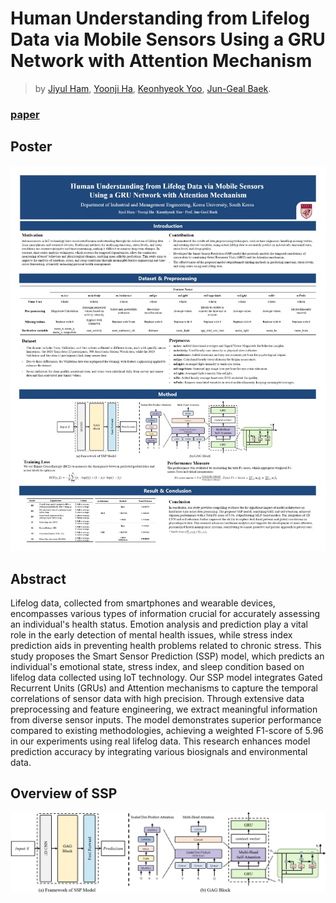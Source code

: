 # Human Understanding from Lifelog Data via Mobile Sensors Using a GRU Network with Attention Mechanism
>
> by [Jiyul Ham](), [Yoonji Ha](), [Keonhyeok Yoo](), [Jun-Geal Baek]().

### [paper](https://ieeexplore.ieee.org/document/10826781)

## Poster
![poster](https://github.com/YUL-git/SSP_Smart-Sensor-Prediction/blob/main/asset/Poster.JPG)

## Abstract
Lifelog data, collected from smartphones and wearable devices, encompasses various types of information crucial for accurately assessing an individual's health status. Emotion analysis and prediction play a vital role in the early detection of mental health issues, while stress index prediction aids in preventing health problems related to chronic stress. This study proposes the Smart Sensor Prediction (SSP) model, which predicts an individual's emotional state, stress index, and sleep condition based on lifelog data collected using IoT technology. Our SSP model integrates Gated Recurrent Units (GRUs) and Attention mechanisms to capture the temporal correlations of sensor data with high precision. Through extensive data preprocessing and feature engineering, we extract meaningful information from diverse sensor inputs. The model demonstrates superior performance compared to existing methodologies, achieving a weighted F1-score of 5.96 in our experiments using real lifelog data. This research enhances model prediction accuracy by integrating various biosignals and environmental data.  

## Overview of SSP
![overview](https://github.com/YUL-git/SSP_Smart-Sensor-Prediction/blob/main/asset/SSP_model.png)


